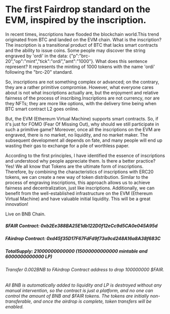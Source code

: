 # The first Fairdrop standard on the EVM, inspired by the inscription.
In recent times, inscriptions have flooded the blockchain world.This trend originated from BTC and landed on the EVM chain. What is the inscription? The inscription is a transitional product of BTC that lacks smart contracts and the ability to issue coins. Some people may discover the string engraved by 'ordi' in the data: {"p":"brc-20","op":"mint","tick":"ordi","amt":"1000"}. What does this sentence represent? It represents the minting of 1000 tokens with the name 'ordi' following the "brc-20" standard.  
  
So, inscriptions are not something complex or advanced; on the contrary, they are a rather primitive compromise. However, what everyone cares about is not what inscriptions actually are, but the enjoyment and relative fairness of the process of inscribing.Inscriptions are not currency, nor are they NFTs; they are more like options, with the delivery time being when BTC smart contract L2 goes online.  
  
But, the EVM (Ethereum Virtual Machine) supports smart contracts. So, if it's just for FOMO (Fear Of Missing Out), why should we still participate in such a primitive game? Moreover, once all the inscriptions on the EVM are engraved, there is no market, no liquidity, and no market maker. The subsequent development all depends on fate, and many people will end up wasting their gas to exchange for a pile of worthless paper.

According to the first principles, I have identified the essence of inscriptions and understood why people appreciate them. Is there a better practice? Yes! We all know that Tokens are the ultimate form of inscriptions. Therefore, by combining the characteristics of inscriptions with ERC20 tokens, we can create a new way of token distribution. Similar to the process of engraving inscriptions, this approach allows us to achieve fairness and decentralization, just like inscriptions. Additionally, we can benefit from the well-established infrastructure on the EVM (Ethereum Virtual Machine) and have valuable initial liquidity. This will be a great innovation!  

Live on BNB Chain.  
##### $FAIR Contract: 0xb2Ee388BA25E1db122D0f12eCc9d5CA0e045A95d  
##### FAirdrop Contract: 0xd45f35D17F67FdFd9f73a9cd248A16a8A38f683C  
##### TotalSupply: 21000000000000 (15000000000000 mintable and 6000000000000 LP)  
###### Transfer 0.002BNB to FAirdrop Contract address to drop 100000000 $FAIR.  
###### All BNB is automatically added to liquidity and LP is destroyed without any manual intervention, so the contract is just a platform, and no one can control the amount of BNB and $FAIR tokens. The tokens are initially non-transferable, and once the airdrop is complete, token transfers will be enabled.
